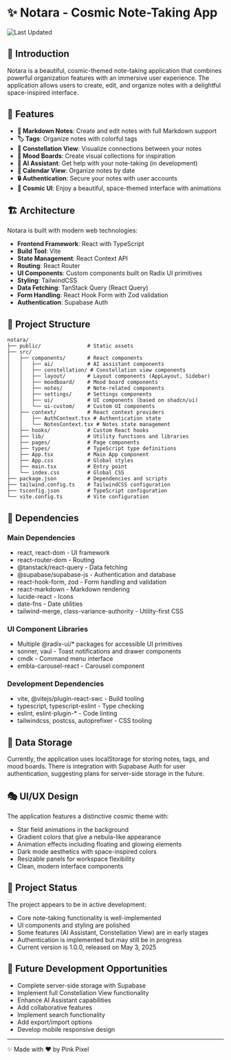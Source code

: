 # ✨ Notara - Cosmic Note-Taking App

![Last Updated](https://img.shields.io/badge/Last%20Updated-May%203%2C%202025-blueviolet)

## 🌌 Introduction

Notara is a beautiful, cosmic-themed note-taking application that combines powerful organization features with an immersive user experience. The application allows users to create, edit, and organize notes with a delightful space-inspired interface.

## 🚀 Features

- **📝 Markdown Notes**: Create and edit notes with full Markdown support
- **🏷️ Tags**: Organize notes with colorful tags
- **🌠 Constellation View**: Visualize connections between your notes
- **🎨 Mood Boards**: Create visual collections for inspiration
- **🤖 AI Assistant**: Get help with your note-taking (in development)
- **📅 Calendar View**: Organize notes by date
- **🔒 Authentication**: Secure your notes with user accounts
- **🌃 Cosmic UI**: Enjoy a beautiful, space-themed interface with animations

## 🏗️ Architecture

Notara is built with modern web technologies:

- **Frontend Framework**: React with TypeScript
- **Build Tool**: Vite
- **State Management**: React Context API
- **Routing**: React Router
- **UI Components**: Custom components built on Radix UI primitives
- **Styling**: TailwindCSS
- **Data Fetching**: TanStack Query (React Query)
- **Form Handling**: React Hook Form with Zod validation
- **Authentication**: Supabase Auth

## 📂 Project Structure

```
notara/
├── public/               # Static assets
├── src/
│   ├── components/       # React components
│   │   ├── ai/           # AI assistant components
│   │   ├── constellation/ # Constellation view components
│   │   ├── layout/       # Layout components (AppLayout, Sidebar)
│   │   ├── moodboard/    # Mood board components
│   │   ├── notes/        # Note-related components
│   │   ├── settings/     # Settings components
│   │   ├── ui/           # UI components (based on shadcn/ui)
│   │   └── ui-custom/    # Custom UI components
│   ├── context/          # React context providers
│   │   ├── AuthContext.tsx # Authentication state
│   │   └── NotesContext.tsx # Notes state management
│   ├── hooks/            # Custom React hooks
│   ├── lib/              # Utility functions and libraries
│   ├── pages/            # Page components
│   ├── types/            # TypeScript type definitions
│   ├── App.tsx           # Main App component
│   ├── App.css           # Global styles
│   ├── main.tsx          # Entry point
│   └── index.css         # Global CSS
├── package.json          # Dependencies and scripts
├── tailwind.config.ts    # TailwindCSS configuration
├── tsconfig.json         # TypeScript configuration
└── vite.config.ts        # Vite configuration
```

## 🔌 Dependencies

### Main Dependencies

- react, react-dom - UI framework
- react-router-dom - Routing
- @tanstack/react-query - Data fetching
- @supabase/supabase-js - Authentication and database
- react-hook-form, zod - Form handling and validation
- react-markdown - Markdown rendering
- lucide-react - Icons
- date-fns - Date utilities
- tailwind-merge, class-variance-authority - Utility-first CSS

### UI Component Libraries

- Multiple @radix-ui/* packages for accessible UI primitives
- sonner, vaul - Toast notifications and drawer components
- cmdk - Command menu interface
- embla-carousel-react - Carousel component

### Development Dependencies

- vite, @vitejs/plugin-react-swc - Build tooling
- typescript, typescript-eslint - Type checking
- eslint, eslint-plugin-* - Code linting
- tailwindcss, postcss, autoprefixer - CSS tooling

## 💾 Data Storage

Currently, the application uses localStorage for storing notes, tags, and mood boards. There is integration with Supabase Auth for user authentication, suggesting plans for server-side storage in the future.

## 🎭 UI/UX Design

The application features a distinctive cosmic theme with:

- Star field animations in the background
- Gradient colors that give a nebula-like appearance
- Animation effects including floating and glowing elements
- Dark mode aesthetics with space-inspired colors
- Resizable panels for workspace flexibility
- Clean, modern interface components

## 🚧 Project Status

The project appears to be in active development:

- Core note-taking functionality is well-implemented
- UI components and styling are polished
- Some features (AI Assistant, Constellation View) are in early stages
- Authentication is implemented but may still be in progress
- Current version is 1.0.0, released on May 3, 2025

## 🔮 Future Development Opportunities

- Complete server-side storage with Supabase
- Implement full Constellation View functionality
- Enhance AI Assistant capabilities
- Add collaborative features
- Implement search functionality
- Add export/import options
- Develop mobile responsive design

---

✨ Made with ❤️ by Pink Pixel 